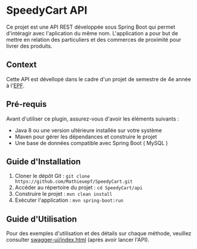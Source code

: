 # SpeedyCart API

Ce projet est une API REST développée sous Spring Boot qui permet d'intéragir avec l'aplication du même nom.
L'application a pour but de mettre en relation des particuliers et des commerces de proximité pour livrer des produits.

## Context

Cette API est dévellopé dans le cadre d'un projet de semestre de 4e année à l'[EPF](https://www.epf.fr/).

## Pré-requis
Avant d'utiliser ce plugin, assurez-vous d'avoir les éléments suivants :

* Java 8 ou une version ultérieure installée sur votre système
* Maven pour gérer les dépendances et construire le projet
* Une base de données compatible avec Spring Boot ( MySQL )

## Guide d'Installation

1. Cloner le dépôt Git : `git clone https://github.com/Mathieuepf/SpeedyCart.git`
2. Accéder au répertoire du projet : `cd SpeedyCart/api`
3. Construire le projet : `mvn clean install`
4. Exécuter l'application : `mvn spring-boot:run`

## Guide d'Utilisation

Pour des exemples d'utilisation et des détails sur chaque méthode, 
veuillez consulter [swagger-ui/index.html](http://localhost:9090/swagger-ui/index.html) (après avoir lancer l'API).
